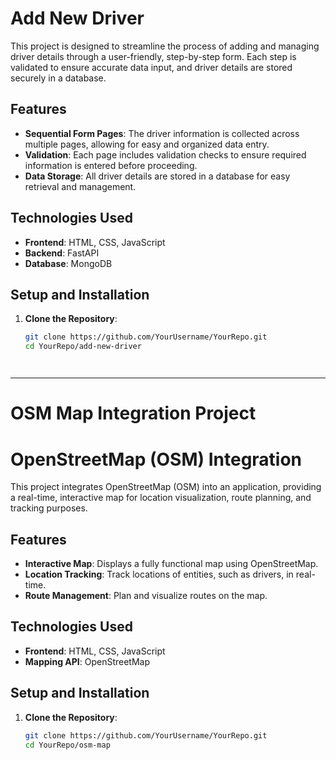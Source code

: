 # Add New Driver

This project is designed to streamline the process of adding and managing driver details through a user-friendly, step-by-step form. Each step is validated to ensure accurate data input, and driver details are stored securely in a database.

## Features

- **Sequential Form Pages**: The driver information is collected across multiple pages, allowing for easy and organized data entry.
- **Validation**: Each page includes validation checks to ensure required information is entered before proceeding.
- **Data Storage**: All driver details are stored in a database for easy retrieval and management.

## Technologies Used

- **Frontend**: HTML, CSS, JavaScript
- **Backend**: FastAPI
- **Database**: MongoDB

## Setup and Installation

1. **Clone the Repository**:
   ```bash
   git clone https://github.com/YourUsername/YourRepo.git
   cd YourRepo/add-new-driver




---

# OSM Map Integration Project
# OpenStreetMap (OSM) Integration

This project integrates OpenStreetMap (OSM) into an application, providing a real-time, interactive map for location visualization, route planning, and tracking purposes.

## Features

- **Interactive Map**: Displays a fully functional map using OpenStreetMap.
- **Location Tracking**: Track locations of entities, such as drivers, in real-time.
- **Route Management**: Plan and visualize routes on the map.

## Technologies Used

- **Frontend**: HTML, CSS, JavaScript
- **Mapping API**: OpenStreetMap

## Setup and Installation

1. **Clone the Repository**:
   ```bash
   git clone https://github.com/YourUsername/YourRepo.git
   cd YourRepo/osm-map

